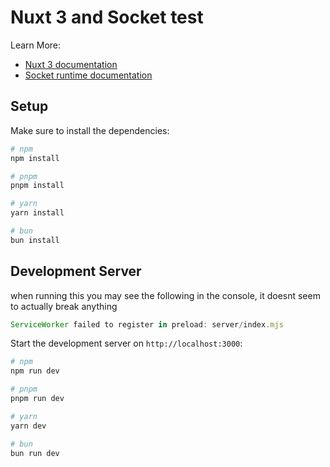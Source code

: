 # Nuxt 3 and Socket test

Learn More:
- [Nuxt 3 documentation](https://nuxt.com/docs/getting-started/introduction)
- [Socket runtime documentation](https://socketsupply.co/)

## Setup

Make sure to install the dependencies:

```bash
# npm
npm install

# pnpm
pnpm install

# yarn
yarn install

# bun
bun install
```

## Development Server

when running this you may see the following in the console,
it doesnt seem to actually break anything
```js
ServiceWorker failed to register in preload: server/index.mjs
```

Start the development server on `http://localhost:3000`:

```bash
# npm
npm run dev

# pnpm
pnpm run dev

# yarn
yarn dev

# bun
bun run dev
```
